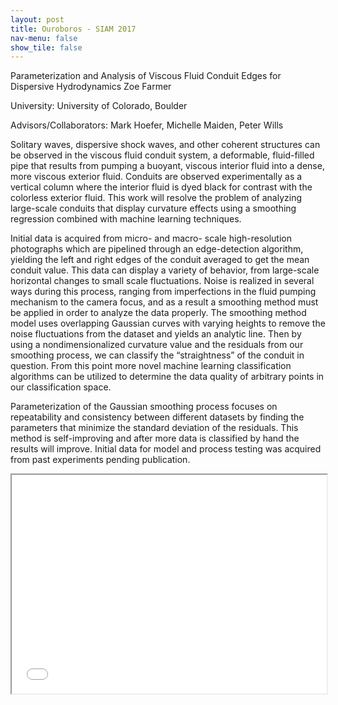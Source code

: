 ```yaml
---
layout: post
title: Ouroboros - SIAM 2017
nav-menu: false
show_tile: false
---
```


Parameterization and Analysis of Viscous Fluid Conduit Edges for Dispersive Hydrodynamics
Zoe Farmer

University: University of Colorado, Boulder

Advisors/Collaborators: Mark Hoefer, Michelle Maiden, Peter Wills

Solitary waves, dispersive shock waves, and other coherent structures can be observed in the viscous fluid conduit system, a deformable, fluid-filled pipe that results from pumping a buoyant, viscous interior fluid into a dense, more viscous exterior fluid.  Conduits are observed experimentally as a vertical column where the interior fluid is dyed black for contrast with the colorless exterior fluid. This work will resolve the problem of analyzing large-scale conduits that display curvature effects using a smoothing regression combined with machine learning techniques.

Initial data is acquired from micro- and macro- scale high-resolution photographs which are pipelined through an edge-detection algorithm, yielding the left and right edges of the conduit averaged to get the mean conduit value. This data can display a variety of behavior, from large-scale horizontal changes to small scale fluctuations. Noise is realized in several ways during this process, ranging from imperfections in the fluid pumping mechanism to the camera focus, and as a result a smoothing method must be applied in order to analyze the data properly. The smoothing method model uses overlapping Gaussian curves with varying heights to remove the noise fluctuations from the dataset and yields an analytic line. Then by using a nondimensionalized curvature value and the residuals from our smoothing process, we can classify the “straightness” of the conduit in question. From this point more novel machine learning classification algorithms can be utilized to determine the data quality of arbitrary points in our classification space.

Parameterization of the Gaussian smoothing process focuses on repeatability and consistency between different datasets by finding the parameters that minimize the standard deviation of the residuals. This method is self-improving and after more data is classified by hand the results will improve. Initial data for model and process testing was acquired from past experiments pending publication.


<iframe src="/presentations/siam2017/PACE.pdf" style="width: 100%; height: 25em;"></iframe>

